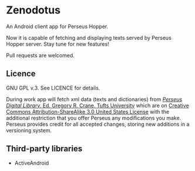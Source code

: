 # Zenodotus
An Android client app for Perseus Hopper.

Now it is capable of fetching and displaying texts served by Perseus Hopper
server. Stay tune for new features!

Pull requests are welcomed.

Licence
-------

GNU GPL v.3. See LICENCE for details.

During work app will fetch xml data (texts and dictionaries) from [*Perseus Digital Library.* Ed. Gregory R. Crane. Tufts University](http://www.perseus.tufts.edu) which are on [Creative Commons Attribution-ShareAlike 3.0 United States License](http://creativecommons.org/licenses/by-sa/3.0/us/) with the additional restriction that you offer Perseus any modifications you make. Perseus provides credit for all accepted changes, storing new additions in a versioning system. 

Third-party libraries
---------------------

- ActiveAndroid
